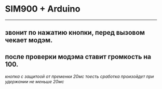 # SIM900 + Arduino
***
## звонит по нажатию кнопки, перед вызовом чекает модэм.
## после проверки модэма ставит громкость на 100.
###### _кнопка с защитоой от пременки_ 20мс _тоесть сработка произойдет при удержании не меньше_ 20мс


